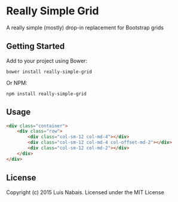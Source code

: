 # Really Simple Grid

A really simple (mostly) drop-in replacement for Bootstrap grids

## Getting Started
Add to your project using Bower:

`bower install really-simple-grid`

Or NPM:

`npm install really-simple-grid`

## Usage

```HTML
<div class="container">
    <div class="row">
        <div class="col-sm-12 col-md-4"></div>
        <div class="col-sm-12 col-md-4 col-offset-md-2"></div>
        <div class="col-sm-12 col-md-2"></div>
    </div>
</div>
```

## License
Copyright (c) 2015 Luís Nabais.
Licensed under the MIT License


